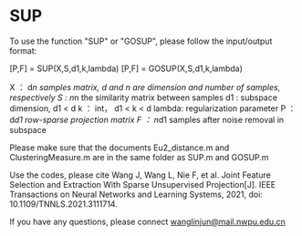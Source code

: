 # SUP

To use the function "SUP" or "GOSUP", please follow the input/output format:

 [P,F] = SUP(X,S,d1,k,lambda)
 [P,F] = GOSUP(X,S,d1,k,lambda)

X   ： d*n samples matrix, d and n are dimension and number of samples, respectively
S   :  n*n the similarity matrix between samples
d1  :  subspace dimension, d1 < d
k   ： int， d1 < k < d
lambda: regularization parameter
P   ： d*d1 row-sparse projection matrix
F   ： n*d1 samples after noise removal in subspace

Please make sure that the documents Eu2_distance.m and ClusteringMeasure.m are in the same folder as SUP.m and GOSUP.m

Use the codes, please cite
Wang J, Wang L, Nie F, et al. Joint Feature Selection and Extraction With Sparse Unsupervised Projection[J]. IEEE Transactions on Neural Networks and Learning Systems, 2021, doi: 10.1109/TNNLS.2021.3111714.

If you have any questions, please connect wanglinjun@mail.nwpu.edu.cn
